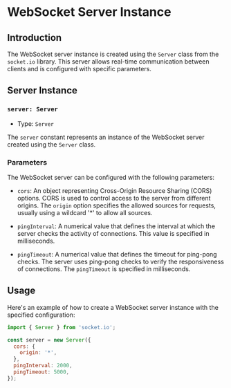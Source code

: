 # WebSocket Server Instance

## Introduction

The WebSocket server instance is created using the `Server` class from the `socket.io` library. This server allows real-time communication between clients and is configured with specific parameters.

## Server Instance

### `server: Server`

- Type: `Server`

The `server` constant represents an instance of the WebSocket server created using the `Server` class.

### Parameters

The WebSocket server can be configured with the following parameters:

- `cors`: An object representing Cross-Origin Resource Sharing (CORS) options. CORS is used to control access to the server from different origins. The `origin` option specifies the allowed sources for requests, usually using a wildcard '\*' to allow all sources.

- `pingInterval`: A numerical value that defines the interval at which the server checks the activity of connections. This value is specified in milliseconds.

- `pingTimeout`: A numerical value that defines the timeout for ping-pong checks. The server uses ping-pong checks to verify the responsiveness of connections. The `pingTimeout` is specified in milliseconds.

## Usage

Here's an example of how to create a WebSocket server instance with the specified configuration:

```javascript
import { Server } from 'socket.io';

const server = new Server({
  cors: {
    origin: '*',
  },
  pingInterval: 2000,
  pingTimeout: 5000,
});
```
